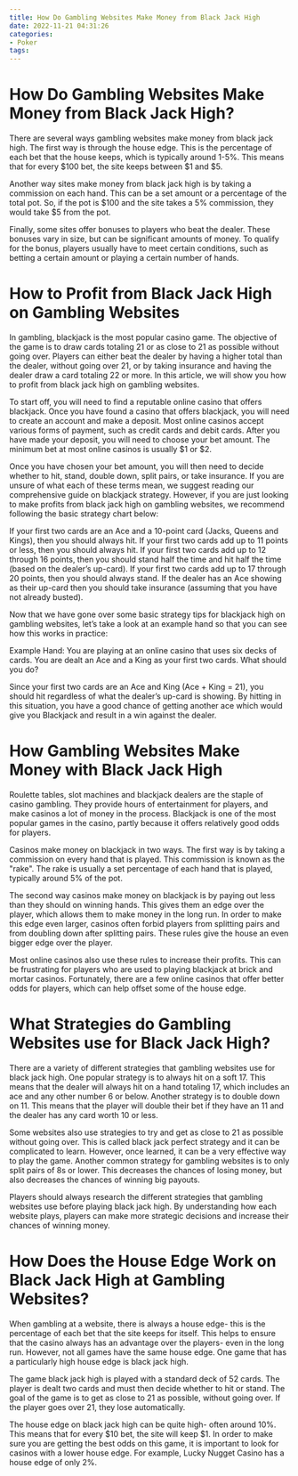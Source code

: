 ```yaml
---
title: How Do Gambling Websites Make Money from Black Jack High
date: 2022-11-21 04:31:26
categories:
- Poker
tags:
---
```



#  How Do Gambling Websites Make Money from Black Jack High?

There are several ways gambling websites make money from black jack high. The first way is through the house edge. This is the percentage of each bet that the house keeps, which is typically around 1-5%. This means that for every $100 bet, the site keeps between $1 and $5.

Another way sites make money from black jack high is by taking a commission on each hand. This can be a set amount or a percentage of the total pot. So, if the pot is $100 and the site takes a 5% commission, they would take $5 from the pot.

Finally, some sites offer bonuses to players who beat the dealer. These bonuses vary in size, but can be significant amounts of money. To qualify for the bonus, players usually have to meet certain conditions, such as betting a certain amount or playing a certain number of hands.

#  How to Profit from Black Jack High on Gambling Websites

In gambling, blackjack is the most popular casino game. The objective of the game is to draw cards totaling 21 or as close to 21 as possible without going over. Players can either beat the dealer by having a higher total than the dealer, without going over 21, or by taking insurance and having the dealer draw a card totaling 22 or more. In this article, we will show you how to profit from black jack high on gambling websites.

To start off, you will need to find a reputable online casino that offers blackjack. Once you have found a casino that offers blackjack, you will need to create an account and make a deposit. Most online casinos accept various forms of payment, such as credit cards and debit cards. After you have made your deposit, you will need to choose your bet amount. The minimum bet at most online casinos is usually $1 or $2.

Once you have chosen your bet amount, you will then need to decide whether to hit, stand, double down, split pairs, or take insurance. If you are unsure of what each of these terms mean, we suggest reading our comprehensive guide on blackjack strategy. However, if you are just looking to make profits from black jack high on gambling websites, we recommend following the basic strategy chart below:

If your first two cards are an Ace and a 10-point card (Jacks, Queens and Kings), then you should always hit. If your first two cards add up to 11 points or less, then you should always hit. If your first two cards add up to 12 through 16 points, then you should stand half the time and hit half the time (based on the dealer’s up-card). If your first two cards add up to 17 through 20 points, then you should always stand. If the dealer has an Ace showing as their up-card then you should take insurance (assuming that you have not already busted).

Now that we have gone over some basic strategy tips for blackjack high on gambling websites, let’s take a look at an example hand so that you can see how this works in practice:

Example Hand: You are playing at an online casino that uses six decks of cards. You are dealt an Ace and a King as your first two cards. What should you do?

Since your first two cards are an Ace and King (Ace + King = 21), you should hit regardless of what the dealer’s up-card is showing. By hitting in this situation, you have a good chance of getting another ace which would give you Blackjack and result in a win against the dealer.

#  How Gambling Websites Make Money with Black Jack High
Roulette tables, slot machines and blackjack dealers are the staple of casino gambling. They provide hours of entertainment for players, and make casinos a lot of money in the process. Blackjack is one of the most popular games in the casino, partly because it offers relatively good odds for players. 

Casinos make money on blackjack in two ways. The first way is by taking a commission on every hand that is played. This commission is known as the "rake". The rake is usually a set percentage of each hand that is played, typically around 5% of the pot. 

The second way casinos make money on blackjack is by paying out less than they should on winning hands. This gives them an edge over the player, which allows them to make money in the long run. In order to make this edge even larger, casinos often forbid players from splitting pairs and from doubling down after splitting pairs. These rules give the house an even bigger edge over the player. 

Most online casinos also use these rules to increase their profits. This can be frustrating for players who are used to playing blackjack at brick and mortar casinos. Fortunately, there are a few online casinos that offer better odds for players, which can help offset some of the house edge.

#  What Strategies do Gambling Websites use for Black Jack High?

There are a variety of different strategies that gambling websites use for black jack high. One popular strategy is to always hit on a soft 17. This means that the dealer will always hit on a hand totaling 17, which includes an ace and any other number 6 or below. Another strategy is to double down on 11. This means that the player will double their bet if they have an 11 and the dealer has any card worth 10 or less.

Some websites also use strategies to try and get as close to 21 as possible without going over. This is called black jack perfect strategy and it can be complicated to learn. However, once learned, it can be a very effective way to play the game. Another common strategy for gambling websites is to only split pairs of 8s or lower. This decreases the chances of losing money, but also decreases the chances of winning big payouts.

Players should always research the different strategies that gambling websites use before playing black jack high. By understanding how each website plays, players can make more strategic decisions and increase their chances of winning money.

#  How Does the House Edge Work on Black Jack High at Gambling Websites?

When gambling at a website, there is always a house edge- this is the percentage of each bet that the site keeps for itself. This helps to ensure that the casino always has an advantage over the players- even in the long run. However, not all games have the same house edge. One game that has a particularly high house edge is black jack high.

The game black jack high is played with a standard deck of 52 cards. The player is dealt two cards and must then decide whether to hit or stand. The goal of the game is to get as close to 21 as possible, without going over. If the player goes over 21, they lose automatically.

The house edge on black jack high can be quite high- often around 10%. This means that for every $10 bet, the site will keep $1. In order to make sure you are getting the best odds on this game, it is important to look for casinos with a lower house edge. For example, Lucky Nugget Casino has a house edge of only 2%.